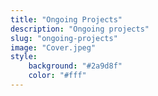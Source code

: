 ```yaml
---
title: "Ongoing Projects"
description: "Ongoing projects"
slug: "ongoing-projects"
image: "Cover.jpeg"
style:
    background: "#2a9d8f"
    color: "#fff"
---
```

